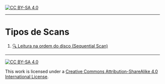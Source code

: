 [![CC BY-SA 4.0][cc-by-sa-shield]][cc-by-sa]  

---
# Tipos de Scans
1. [🔍 Leitura na ordem do disco (Sequential Scan)](./SeqScan.md)
<!-- 2. [🔍 Leitura indexada (Index Scan & Index Only Scan)](./scan_types/IndexScan.md)
3. [🔍 Leitura de Bitmaps (Bitmap Index Scan & Bitmap Heap Scan)](./scan_types/BitmapScan.md) -->

---

[![CC BY-SA 4.0][cc-by-sa-image]][cc-by-sa]

This work is licensed under a
[Creative Commons Attribution-ShareAlike 4.0 International License][cc-by-sa].


[cc-by-sa]: http://creativecommons.org/licenses/by-sa/4.0/
[cc-by-sa-image]: https://licensebuttons.net/l/by-sa/4.0/88x31.png
[cc-by-sa-shield]: https://img.shields.io/badge/License-CC%20BY--SA%204.0-lightgrey.svg
